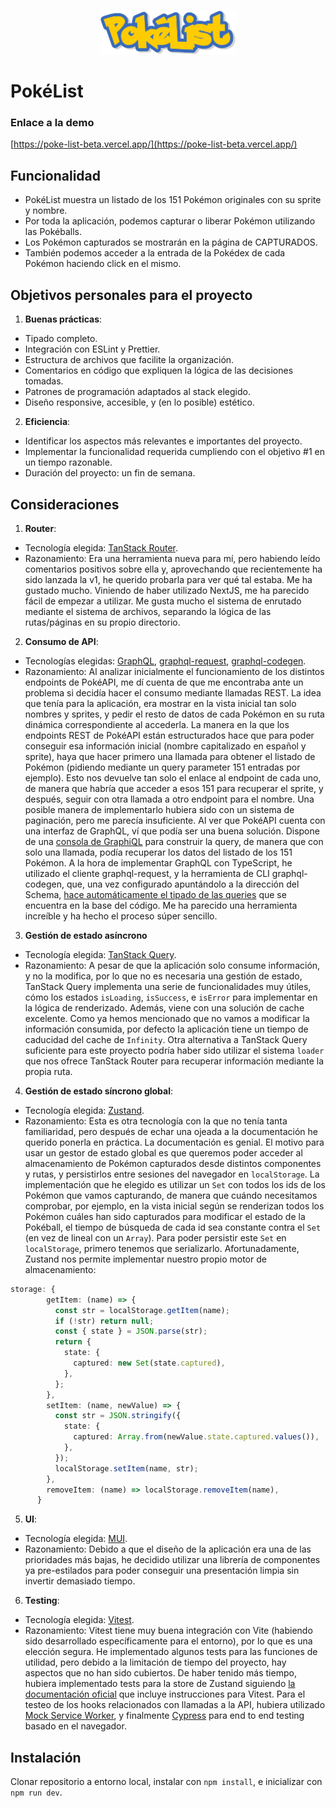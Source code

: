 <p align="center">
  <br>
    <img src="./public/logo.png" height="70"/>
  <br>
</p>

# PokéList

### Enlace a la demo

[https://poke-list-beta.vercel.app/](https://poke-list-beta.vercel.app/)

## Funcionalidad

- PokéList muestra un listado de los 151 Pokémon originales con su sprite y nombre.
- Por toda la aplicación, podemos capturar o liberar Pokémon utilizando las Pokéballs.
- Los Pokémon capturados se mostrarán en la página de CAPTURADOS.
- También podemos acceder a la entrada de la Pokédex de cada Pokémon haciendo click en el mismo.

## Objetivos personales para el proyecto

1. **Buenas prácticas**:

- Tipado completo.
- Integración con ESLint y Prettier.
- Estructura de archivos que facilite la organización.
- Comentarios en código que expliquen la lógica de las decisiones tomadas.
- Patrones de programación adaptados al stack elegido.
- Diseño responsive, accesible, y (en lo posible) estético.

2. **Eficiencia**:

- Identificar los aspectos más relevantes e importantes del proyecto.
- Implementar la funcionalidad requerida cumpliendo con el objetivo #1 en un tiempo razonable.
- Duración del proyecto: un fin de semana.

## Consideraciones

1. **Router**:

- Tecnología elegida: [TanStack Router](https://tanstack.com/router/latest).
- Razonamiento: Era una herramienta nueva para mí, pero habiendo leído comentarios positivos sobre ella y, aprovechando que recientemente ha sido lanzada la v1, he querido probarla para ver qué tal estaba. Me ha gustado mucho. Viniendo de haber utilizado NextJS, me ha parecido fácil de empezar a utilizar. Me gusta mucho el sistema de enrutado mediante el sistema de archivos, separando la lógica de las rutas/páginas en su propio directorio.

2. **Consumo de API**:

- Tecnologías elegidas: [GraphQL](https://graphql.org/), [graphql-request](https://github.com/jasonkuhrt/graphql-request), [graphql-codegen](https://the-guild.dev/graphql/codegen).
- Razonamiento: Al analizar inicialmente el funcionamiento de los distintos endpoints de PokéAPI, me dí cuenta de que me encontraba ante un problema si decidía hacer el consumo mediante llamadas REST. La idea que tenía para la aplicación, era mostrar en la vista inicial tan solo nombres y sprites, y pedir el resto de datos de cada Pokémon en su ruta dinámica correspondiente al accederla. La manera en la que los endpoints REST de PokéAPI están estructurados hace que para poder conseguir esa información inicial (nombre capitalizado en español y sprite), haya que hacer primero una llamada para obtener el listado de Pokémon (pidiendo mediante un query parameter 151 entradas por ejemplo). Esto nos devuelve tan solo el enlace al endpoint de cada uno, de manera que habría que acceder a esos 151 para recuperar el sprite, y después, seguir con otra llamada a otro endpoint para el nombre. Una posible manera de implementarlo hubiera sido con un sistema de paginación, pero me parecía insuficiente. Al ver que PokéAPI cuenta con una interfaz de GraphQL, ví que podía ser una buena solución. Dispone de una [consola de GraphiQL](https://beta.pokeapi.co/graphql/console) para construir la query, de manera que con solo una llamada, podía recuperar los datos del listado de los 151 Pokémon. A la hora de implementar GraphQL con TypeScript, he utilizado el cliente graphql-request, y la herramienta de CLI graphql-codegen, que, una vez configurado apuntándolo a la dirección del Schema, [hace automáticamente el tipado de las queries](https://the-guild.dev/graphql/codegen/docs/guides/react-vue) que se encuentra en la base del código. Me ha parecido una herramienta increíble y ha hecho el proceso súper sencillo.

3. **Gestión de estado asíncrono**

- Tecnología elegida: [TanStack Query](https://tanstack.com/query/latest).
- Razonamiento: A pesar de que la aplicación solo consume información, y no la modifica, por lo que no es necesaria una gestión de estado, TanStack Query implementa una serie de funcionalidades muy útiles, cómo los estados `isLoading`, `isSuccess`, e `isError` para implementar en la lógica de renderizado. Además, viene con una solución de cache excelente. Como ya hemos mencionado que no vamos a modificar la información consumida, por defecto la aplicación tiene un tiempo de caducidad del cache de `Infinity`. Otra alternativa a TanStack Query suficiente para este proyecto podría haber sido utilizar el sistema `loader` que nos ofrece TanStack Router para recuperar información mediante la propia ruta.

4. **Gestión de estado síncrono global**:

- Tecnología elegida: [Zustand](https://github.com/pmndrs/zustand).
- Razonamiento: Esta es otra tecnología con la que no tenía tanta familiaridad, pero después de echar una ojeada a la documentación he querido ponerla en práctica. La documentación es genial. El motivo para usar un gestor de estado global es que queremos poder acceder al almacenamiento de Pokémon capturados desde distintos componentes y rutas, y persistirlos entre sesiones del navegador en `localStorage`. La implementación que he elegido es utilizar un `Set` con todos los ids de los Pokémon que vamos capturando, de manera que cuándo necesitamos comprobar, por ejemplo, en la vista inicial según se renderizan todos los Pokémon cuáles han sido capturados para modificar el estado de la Pokéball, el tiempo de búsqueda de cada id sea constante contra el `Set` (en vez de lineal con un `Array`). Para poder persistir este `Set` en `localStorage`, primero tenemos que serializarlo. Afortunadamente, Zustand nos permite implementar nuestro propio motor de almacenamiento:

```ts
storage: {
        getItem: (name) => {
          const str = localStorage.getItem(name);
          if (!str) return null;
          const { state } = JSON.parse(str);
          return {
            state: {
              captured: new Set(state.captured),
            },
          };
        },
        setItem: (name, newValue) => {
          const str = JSON.stringify({
            state: {
              captured: Array.from(newValue.state.captured.values()),
            },
          });
          localStorage.setItem(name, str);
        },
        removeItem: (name) => localStorage.removeItem(name),
      }
```

5. **UI**:

- Tecnología elegida: [MUI](https://mui.com/).
- Razonamiento: Debido a que el diseño de la aplicación era una de las prioridades más bajas, he decidido utilizar una librería de componentes ya pre-estilados para poder conseguir una presentación limpia sin invertir demasiado tiempo.

6. **Testing**:

- Tecnología elegida: [Vitest](https://www.google.com/search?client=firefox-b-d&q=vitest).
- Razonamiento: Vitest tiene muy buena integración con Vite (habiendo sido desarrollado específicamente para el entorno), por lo que es una elección segura. He implementado algunos tests para las funciones de utilidad, pero debido a la limitación de tiempo del proyecto, hay aspectos que no han sido cubiertos. De haber tenido más tiempo, hubiera implementado tests para la store de Zustand siguiendo [la documentación oficial](https://docs.pmnd.rs/zustand/guides/testing) que incluye instrucciones para Vitest. Para el testeo de los hooks relacionados con llamadas a la API, hubiera utilizado [Mock Service Worker](https://mswjs.io/), y finalmente [Cypress](https://www.cypress.io/) para end to end testing basado en el navegador.

## Instalación

Clonar repositorio a entorno local, instalar con `npm install`, e inicializar con `npm run dev`.

